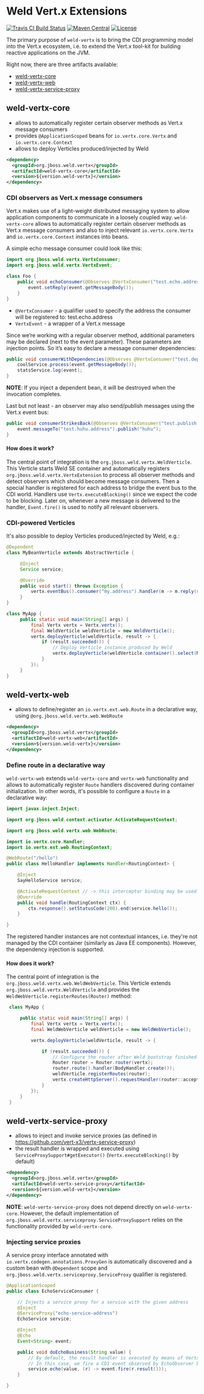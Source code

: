 # Weld Vert.x Extensions

[![Travis CI Build Status](https://img.shields.io/travis/weld/weld-vertx/master.svg)](https://travis-ci.org/weld/weld-vertx)
[![Maven Central](http://img.shields.io/maven-central/v/org.jboss.weld.vertx/weld-vertx-core.svg)](http://search.maven.org/#search%7Cga%7C1%7Ca%3A%22weld-vertx-core%22)
[![License](https://img.shields.io/badge/license-Apache%20License%202.0-yellow.svg)](http://www.apache.org/licenses/LICENSE-2.0.html)

The primary purpose of `weld-vertx` is to bring the CDI programming model into the Vert.x ecosystem, i.e. to extend the Vert.x tool-kit for building reactive applications on the JVM.

Right now, there are three artifacts available:

- [weld-vertx-core](#weld-vertx-core)
- [weld-vertx-web](#weld-vertx-web)
- [weld-vertx-service-proxy](#weld-vertx-service-proxy)

## weld-vertx-core

* allows to automatically register certain observer methods as Vert.x message consumers
* provides `@ApplicationScoped` beans for `io.vertx.core.Vertx` and `io.vertx.core.Context`
* allows to deploy Verticles produced/injected by Weld

```xml
<dependency>
  <groupId>org.jboss.weld.vertx</groupId>
  <artifactId>weld-vertx-core</artifactId>
  <version>${version.weld-vertx}</version>
</dependency>
```

### CDI observers as Vert.x message consumers

Vert.x makes use of a light-weight distributed messaging system to allow application components to communicate in a loosely coupled way. `weld-vertx-core` allows to automatically register certain observer methods as Vert.x message consumers and also to inject relevant `io.vertx.core.Vertx` and `io.vertx.core.Context` instances into beans.

A simple echo message consumer could look like this:

```java
import org.jboss.weld.vertx.VertxConsumer;
import org.jboss.weld.vertx.VertxEvent;

class Foo {
    public void echoConsumer(@Observes @VertxConsumer("test.echo.address") VertxEvent event) {
        event.setReply(event.getMessageBody());
    }
}
```
* `@VertxConsumer` - a qualifier used to specify the address the consumer will be registered to: test.echo.address
* `VertxEvent` - a wrapper of a Vert.x message

Since we’re working with a regular observer method, additional parameters may be declared (next to the event parameter). These parameters are injection points. So it’s easy to declare a message consumer dependencies:

```java
public void consumerWithDependencies(@Observes @VertxConsumer("test.dependencies.address") VertxEvent event, CoolService coolService, StatsService statsService) {
    coolService.process(event.getMessageBody());
    statsService.log(event);
}
```
**NOTE**: If you inject a dependent bean, it will be destroyed when the invocation completes.

Last but not least - an observer may also send/publish messages using the Vert.x event bus:

```java
public void consumerStrikesBack(@Observes @VertxConsumer("test.publish.address") VertxEvent event) {
    event.messageTo("test.huhu.address").publish("huhu");
}
```

#### How does it work?

The central point of integration is the `org.jboss.weld.vertx.WeldVerticle`. This Verticle starts Weld SE container and automatically registers `org.jboss.weld.vertx.VertxExtension` to process all observer methods and detect observers which should become message consumers. Then a special handler is registered for each address to bridge the event bus to the CDI world. Handlers use `Vertx.executeBlocking()` since we expect the code to be blocking. Later on, whenever a new message is delivered to the handler, `Event.fire()` is used to notify all relevant observers.

### CDI-powered Verticles

It's also possible to deploy Verticles produced/injected by Weld, e.g.:

```java
@Dependent
class MyBeanVerticle extends AbstractVerticle {

     @Inject
     Service service;

     @Override
     public void start() throws Exception {
         vertx.eventBus().consumer("my.address").handler(m -> m.reply(service.process(m.body())));
     }
}

class MyApp {
     public static void main(String[] args) {
         final Vertx vertx = Vertx.vertx();
         final WeldVerticle weldVerticle = new WeldVerticle();
         vertx.deployVerticle(weldVerticle, result -> {
             if (result.succeeded()) {
                 // Deploy Verticle instance produced by Weld
                 vertx.deployVerticle(weldVerticle.container().select(MyBeanVerticle.class).get());
             }
         });
     }
}
```



## weld-vertx-web

* allows to define/register an `io.vertx.ext.web.Route` in a declarative way, using `@org.jboss.weld.vertx.web.WebRoute`

```xml
<dependency>
  <groupId>org.jboss.weld.vertx</groupId>
  <artifactId>weld-vertx-web</artifactId>
  <version>${version.weld-vertx}</version>
</dependency>
```

### Define route in a declarative way

`weld-vertx-web` extends `weld-vertx-core` and `vertx-web` functionality and allows to automatically register `Route` handlers discovered during container initialization. In other words, it's possible to configure a `Route` in a declarative way:

```java
import javax.inject.Inject;

import org.jboss.weld.context.activator.ActivateRequestContext;

import org.jboss.weld.vertx.web.WebRoute;

import io.vertx.core.Handler;
import io.vertx.ext.web.RoutingContext;

@WebRoute("/hello")
public class HelloHandler implements Handler<RoutingContext> {

    @Inject
    SayHelloService service;

    @ActivateRequestContext // -> this interceptor binding may be used to activate the CDI request context within a handle() invocation
    @Override
    public void handle(RoutingContext ctx) {
        ctx.response().setStatusCode(200).end(service.hello());
    }

}
```

The registered handler instances are not contextual intances, i.e. they're not managed by the CDI container (similarly as Java EE components). However, the dependency injection is supported.

#### How does it work?

The central point of integration is the `org.jboss.weld.vertx.web.WeldWebVerticle`. This Verticle extends `org.jboss.weld.vertx.WeldVerticle` and provides the `WeldWebVerticle.registerRoutes(Router)` method:

```java
 class MyApp {

     public static void main(String[] args) {
         final Vertx vertx = Vertx.vertx();
         final WeldWebVerticle weldVerticle = new WeldWebVerticle();

         vertx.deployVerticle(weldVerticle, result -> {

             if (result.succeeded()) {
                 // Configure the router after Weld bootstrap finished
                 Router router = Router.router(vertx);
                 router.route().handler(BodyHandler.create());
                 weldVerticle.registerRoutes(router);
                 vertx.createHttpServer().requestHandler(router::accept).listen(8080);
             }
         });
     }
 }
 ```

## weld-vertx-service-proxy

* allows to inject and invoke service proxies (as defined in https://github.com/vert-x3/vertx-service-proxy)
* the result handler is wrapped and executed using `ServiceProxySupport#getExecutor()` (`Vertx.executeBlocking()` by default)


```xml
<dependency>
  <groupId>org.jboss.weld.vertx</groupId>
  <artifactId>weld-vertx-service-proxy</artifactId>
  <version>${version.weld-vertx}</version>
</dependency>
```

**NOTE**: `weld-vertx-service-proxy` does not depend directly on `weld-vertx-core`. However, the default implementation of `org.jboss.weld.vertx.serviceproxy.ServiceProxySupport` relies on the functionality provided by `weld-vertx-core`.

### Injecting service proxies

A service proxy interface annotated with `io.vertx.codegen.annotations.ProxyGen` is automatically discovered and a custom bean with `@Dependent` scope and `org.jboss.weld.vertx.serviceproxy.ServiceProxy` qualifier is registered.

```java
@ApplicationScoped
public class EchoServiceConsumer {

    // Injects a service proxy for a service with the given address
    @Inject
    @ServiceProxy("echo-service-address")
    EchoService service;

    @Inject
    @Echo
    Event<String> event;

    public void doEchoBusiness(String value) {
        // By default, the result handler is executed by means of Vertx.executeBlocking()
        // In this case, we fire a CDI event observed by EchoObserver bean
        service.echo(value, (r) -> event.fire(r.result()));
    }

}
```
